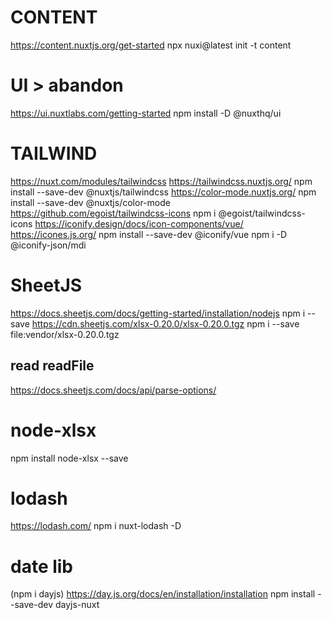 # CONTENT
https://content.nuxtjs.org/get-started
npx nuxi@latest init <app name> -t content

# UI > abandon
https://ui.nuxtlabs.com/getting-started
npm install -D @nuxthq/ui

# TAILWIND
https://nuxt.com/modules/tailwindcss
https://tailwindcss.nuxtjs.org/
npm install --save-dev @nuxtjs/tailwindcss
https://color-mode.nuxtjs.org/
npm install --save-dev @nuxtjs/color-mode
https://github.com/egoist/tailwindcss-icons
npm i @egoist/tailwindcss-icons
https://iconify.design/docs/icon-components/vue/
https://icones.js.org/
npm install --save-dev @iconify/vue
npm i -D @iconify-json/mdi

# SheetJS
https://docs.sheetjs.com/docs/getting-started/installation/nodejs
npm i --save https://cdn.sheetjs.com/xlsx-0.20.0/xlsx-0.20.0.tgz
npm i --save file:vendor/xlsx-0.20.0.tgz
## read readFile
https://docs.sheetjs.com/docs/api/parse-options/

# node-xlsx
npm install node-xlsx --save
# lodash
https://lodash.com/
npm i nuxt-lodash -D
# date lib
(npm i dayjs)
https://day.js.org/docs/en/installation/installation
npm install --save-dev dayjs-nuxt
